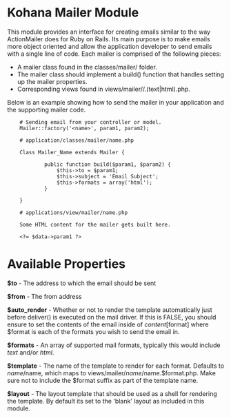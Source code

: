 Kohana Mailer Module
====================

This module provides an interface for creating emails similar to the way ActionMailer does for Ruby on Rails.  Its main purpose is to make emails more object oriented and allow the application developer to send emails with a single line of code.  Each mailer is comprised of the following pieces:

* A mailer class found in the classes/mailer/ folder.
* The mailer class should implement a build() function that handles setting up the mailer properties.
* Corresponding views found in views/mailer/<name>/<name>.(text|html).php.

Below is an example showing how to send the mailer in your application and the supporting mailer code.

		# Sending email from your controller or model.
		Mailer::factory('<name>', param1, param2);

		# application/classes/mailer/name.php

		Class Mailer_Name extends Mailer {
		
				public function build($param1, $param2) {
					$this->to = $param1;
					$this->subject = 'Email Subject';
					$this->formats = array('html');
				}
		
		}

		# applications/view/mailer/name.php

		Some HTML content for the mailer gets built here.
		
		<?= $data->param1 ?>


Available Properties
====================

**$to** - The address to which the email should be sent

**$from** - The from address

**$auto_render** - Whether or not to render the template automatically just before deliver() is executed on the mail driver.  If this is FALSE, you should ensure to set the contents of the email inside of $content[$format] where $format is each of the formats you wish to send the email in.

**$formats** - An array of supported mail formats, typically this would include _text_ and/or _html_.

**$template** - The name of the template to render for each format. Defaults to $name/$name, which maps to views/mailer/$name/$name.$format.php.  Make sure not to include the $format suffix as part of the template name.

**$layout** - The layout template that should be used as a shell for rendering the template.  By default its set to the 'blank' layout as included in this module.